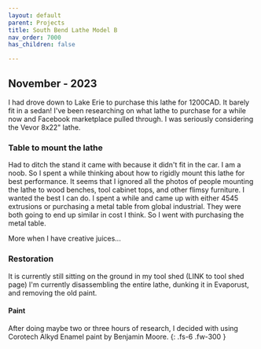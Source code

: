 ```yaml
---
layout: default
parent: Projects
title: South Bend Lathe Model B
nav_order: 7000
has_children: false

---
```


## [](#header-2)November - 2023
I had drove down to Lake Erie to purchase this lathe for 1200CAD. It barely fit in a sedan! I've been researching on what lathe to purchase for a while now and Facebook marketplace pulled through. I was seriously considering the Vevor 8x22" lathe.

### [](#header-3)Table to mount the lathe
Had to ditch the stand it came with because it didn't fit in the car.
I am a noob. So I spent a while thinking about how to rigidly mount this lathe for best performance. It seems that I ignored all the photos of people mounting the lathe to wood benches, tool cabinet tops, and other flimsy furniture. I wanted the best I can do.
I spent a while and came up with either 4545 extrusions or purchasing a metal table from global industrial. They were both going to end up similar in cost I think. So I went with purchasing the metal table.

More when I have creative juices...


### [](#header-3)Restoration
It is currently still sitting on the ground in my tool shed (LINK to tool shed page)
I'm currently disassembling the entire lathe, dunking it in Evaporust, and removing the old paint.

#### Paint
After doing maybe two or three hours of research, I decided with using Corotech Alkyd Enamel paint by Benjamin Moore.
{: .fs-6 .fw-300 }